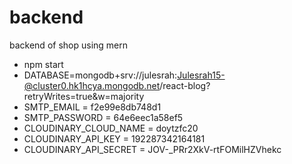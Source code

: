 # backend
backend of shop using mern

* npm start
* DATABASE=mongodb+srv://julesrah:Julesrah15-@cluster0.hk1hcya.mongodb.net/react-blog?retryWrites=true&w=majority
* SMTP_EMAIL = f2e99e8db748d1
* SMTP_PASSWORD = 64e6eec1a58ef5
* CLOUDINARY_CLOUD_NAME = doytzfc20
* CLOUDINARY_API_KEY = 192287342164181
* CLOUDINARY_API_SECRET = JOV-_PRr2XkV-rtFOMilHZVhekc
